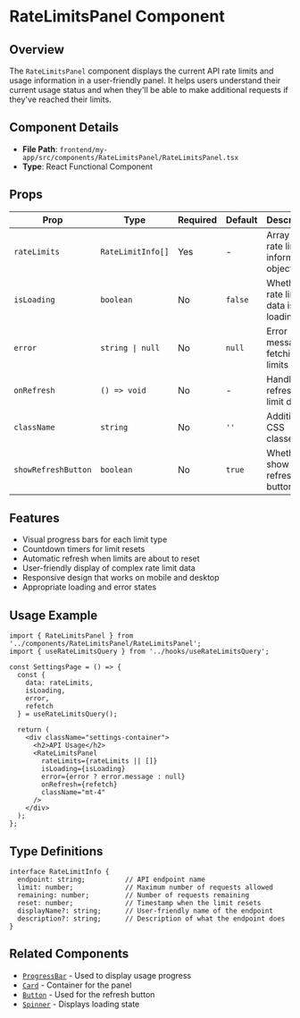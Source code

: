 # RateLimitsPanel Component

## Overview

The `RateLimitsPanel` component displays the current API rate limits and usage information in a user-friendly panel. It helps users understand their current usage status and when they'll be able to make additional requests if they've reached their limits.

## Component Details

- **File Path**: `frontend/my-app/src/components/RateLimitsPanel/RateLimitsPanel.tsx`
- **Type**: React Functional Component

## Props

| Prop             | Type                  | Required | Default | Description                                      |
|------------------|----------------------|----------|---------|--------------------------------------------------|
| `rateLimits`     | `RateLimitInfo[]`    | Yes      | -       | Array of rate limit information objects          |
| `isLoading`      | `boolean`            | No       | `false` | Whether rate limit data is loading               |
| `error`          | `string \| null`     | No       | `null`  | Error message if fetching limits failed          |
| `onRefresh`      | `() => void`         | No       | -       | Handler to refresh rate limit data               |
| `className`      | `string`             | No       | `''`    | Additional CSS classes                           |
| `showRefreshButton` | `boolean`         | No       | `true`  | Whether to show the refresh button               |

## Features

- Visual progress bars for each limit type
- Countdown timers for limit resets
- Automatic refresh when limits are about to reset
- User-friendly display of complex rate limit data
- Responsive design that works on mobile and desktop
- Appropriate loading and error states

## Usage Example

```tsx
import { RateLimitsPanel } from '../components/RateLimitsPanel/RateLimitsPanel';
import { useRateLimitsQuery } from '../hooks/useRateLimitsQuery';

const SettingsPage = () => {
  const { 
    data: rateLimits, 
    isLoading, 
    error, 
    refetch 
  } = useRateLimitsQuery();
  
  return (
    <div className="settings-container">
      <h2>API Usage</h2>
      <RateLimitsPanel
        rateLimits={rateLimits || []}
        isLoading={isLoading}
        error={error ? error.message : null}
        onRefresh={refetch}
        className="mt-4"
      />
    </div>
  );
};
```

## Type Definitions

```tsx
interface RateLimitInfo {
  endpoint: string;          // API endpoint name
  limit: number;             // Maximum number of requests allowed
  remaining: number;         // Number of requests remaining
  reset: number;             // Timestamp when the limit resets
  displayName?: string;      // User-friendly name of the endpoint
  description?: string;      // Description of what the endpoint does
}
```

## Related Components

- [`ProgressBar`](../ui/ProgressBar.md) - Used to display usage progress
- [`Card`](../ui/Card.md) - Container for the panel
- [`Button`](../ui/Button.md) - Used for the refresh button
- [`Spinner`](../ui/Spinner.md) - Displays loading state 